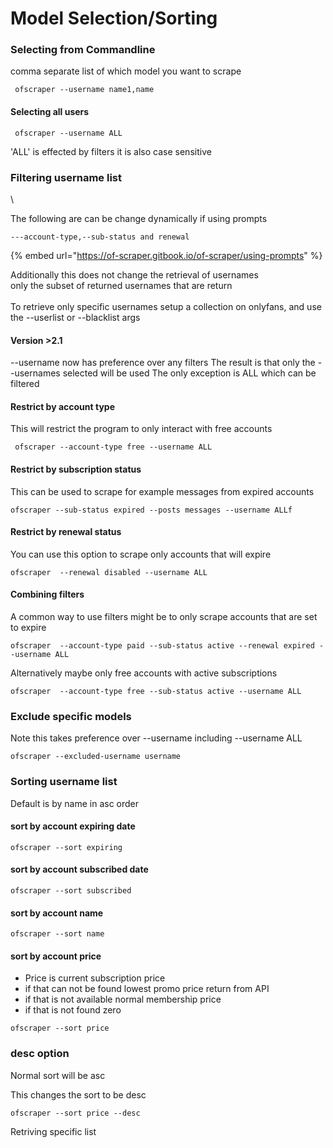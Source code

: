 # Model Selection/Sorting

### Selecting from Commandline

comma separate list of which model you want to scrape

```
 ofscraper --username name1,name
```

#### Selecting all users

```
 ofscraper --username ALL
```

'ALL' is effected by filters it is also case sensitive

### Filtering username list

\


The following are can be change dynamically if using prompts

```
---account-type,--sub-status and renewal
```

{% embed url="https://of-scraper.gitbook.io/of-scraper/using-prompts" %}

Additionally this does not change the retrieval of usernames \
only the subset of returned usernames that are return\
\
To retrieve only specific usernames setup a collection on onlyfans, and use the --userlist or --blacklist args



#### Version >2.1

\--username now has preference over any filters The result is that only the --usernames selected will be used The only exception is ALL which can be filtered

#### Restrict by account type

This will restrict the program to only interact with free accounts

```
 ofscraper --account-type free --username ALL
```

#### Restrict by subscription status

This can be used to scrape for example messages from expired accounts

```
ofscraper --sub-status expired --posts messages --username ALLf
```

#### Restrict by renewal status

You can use this option to scrape only accounts that will expire

```
ofscraper  --renewal disabled --username ALL
```

#### Combining filters

A common way to use filters might be to only scrape accounts that are set to expire

```
ofscraper  --account-type paid --sub-status active --renewal expired --username ALL
```

Alternatively maybe only free accounts with active subscriptions

```
ofscraper  --account-type free --sub-status active --username ALL
```

### Exclude specific models

Note this takes preference over --username including --username ALL

```
ofscraper --excluded-username username
```

### Sorting username list

Default is by name in asc order

#### sort by account expiring date

```
ofscraper --sort expiring

```

#### sort by account subscribed date

```
ofscraper --sort subscribed

```

#### sort by account name

```
ofscraper --sort name

```

#### sort by account price

* Price is current subscription price
* if that can not be found lowest promo price return from API
* if that is not available normal membership price
* if that is not found zero

```
ofscraper --sort price

```

### desc option

Normal sort will be asc

This changes the sort to be desc

```
ofscraper --sort price --desc

```

Retriving specific list

